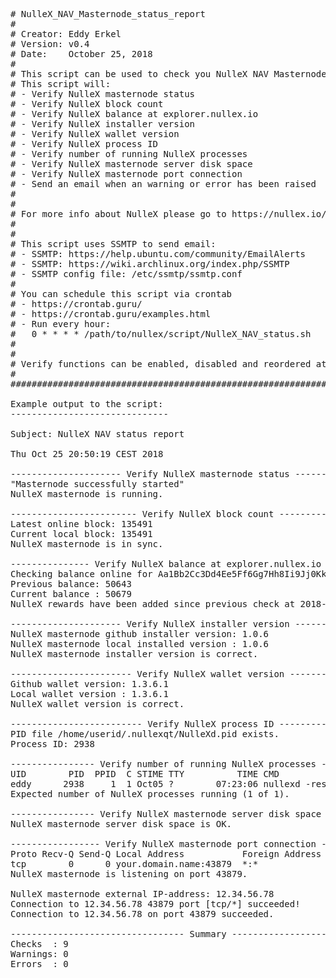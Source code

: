 <pre>
# NulleX_NAV_Masternode_status_report
#
# Creator: Eddy Erkel
# Version: v0.4
# Date:    October 25, 2018
#
# This script can be used to check you NulleX NAV Masternode status
# This script will:
# - Verify NulleX masternode status
# - Verify NulleX block count
# - Verify NulleX balance at explorer.nullex.io
# - Verify NulleX installer version
# - Verify NulleX wallet version
# - Verify NulleX process ID
# - Verify number of running NulleX processes
# - Verify NulleX masternode server disk space
# - Verify NulleX masternode port connection
# - Send an email when an warning or error has been raised
#
#
# For more info about NulleX please go to https://nullex.io/
#
#
# This script uses SSMTP to send email:
# - SSMTP: https://help.ubuntu.com/community/EmailAlerts
# - SSMTP: https://wiki.archlinux.org/index.php/SSMTP
# - SSMTP config file: /etc/ssmtp/ssmtp.conf
#
# You can schedule this script via crontab
# - https://crontab.guru/
# - https://crontab.guru/examples.html
# - Run every hour:
#   0 * * * * /path/to/nullex/script/NulleX_NAV_status.sh
#
#
# Verify functions can be enabled, disabled and reordered at the bottom of this script
#
####################################################################################################

Example output to the script:
------------------------------

Subject: NulleX NAV status report

Thu Oct 25 20:50:19 CEST 2018

--------------------- Verify NulleX masternode status ----------------------
"Masternode successfully started"
NulleX masternode is running.

------------------------ Verify NulleX block count -------------------------
Latest online block: 135491
Current local block: 135491
NulleX masternode is in sync.

--------------- Verify NulleX balance at explorer.nullex.io ----------------
Checking balance online for Aa1Bb2Cc3Dd4Ee5Ff6Gg7Hh8Ii9Jj0KkLl
Previous balance: 50643
Current balance : 50679
NulleX rewards have been added since previous check at 2018-10-25 17:00:00.

--------------------- Verify NulleX installer version ----------------------
NulleX masternode github installer version: 1.0.6
NulleX masternode local installed version : 1.0.6
NulleX masternode installer version is correct.

----------------------- Verify NulleX wallet version -----------------------
Github wallet version: 1.3.6.1
Local wallet version : 1.3.6.1
NulleX wallet version is correct.

------------------------- Verify NulleX process ID -------------------------
PID file /home/userid/.nullexqt/NulleXd.pid exists.
Process ID: 2938

---------------- Verify number of running NulleX processes -----------------
UID        PID  PPID  C STIME TTY          TIME CMD
eddy      2938     1  1 Oct05 ?        07:23:06 nullexd -resync
Expected number of NulleX processes running (1 of 1).

---------------- Verify NulleX masternode server disk space ----------------
NulleX masternode server disk space is OK.

----------------- Verify NulleX masternode port connection -----------------
Proto Recv-Q Send-Q Local Address           Foreign Address         State
tcp        0      0 your.domain.name:43879  *:*                     LISTEN
NulleX masternode is listening on port 43879.

NulleX masternode external IP-address: 12.34.56.78
Connection to 12.34.56.78 43879 port [tcp/*] succeeded!
Connection to 12.34.56.78 on port 43879 succeeded.

--------------------------------- Summary ----------------------------------
Checks  : 9
Warnings: 0
Errors  : 0

</pre>
